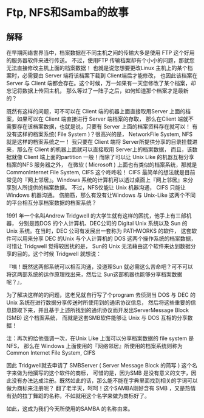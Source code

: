 # Ftp, NFS和Samba的故事

## 解释

在早期网络世界当中，档案数据在不同主机之间的传输大多是使用 FTP 这个好用的服务器软件来进行传送。
不过，使用FTP 传输档案却有个小小的问题，那就您无法直接修改主机上面的档案数据！
也就是说您想要更改Linux 主机上的某个档案时，必需要由 Server 端将该档案下载到 Client端后才能修改，
也因此该档案在 Server 与 Client 端都会存在。这个时候，万一如果有一天您修改了某个档案，却忘记将数据上传回主机，
那么等过了一阵子之后，如何知道那个档案才是最新的？

既然有这样的问题，可不可以在 Client 端的机器上面直接取用Server 上面的档案，如果可以在 Client 端直接进行 Server 端档案的存取，
那么在Client 端就不需要存在该档案数据，也就是说，只要有 Server 上面的档案资料存在就可以！
有没有这样的档案系统( File System )？很高兴的是， NetworkFile System, NFS 就是这样的档案系统之一！
我只要在 Client 端将 Server所提供分享的目录挂载进来，那么在 Client 的机器上面就可以直接取用 Server上的档案数据，
而且，该数据就像 Client 端上面的partition 一般！而除了可以让 Unix Like 的机器互相分享档案的NFS 服务器之外，
在微软 ( Microsoft ) 上面也有类似的档案系统，那就是 CommonInternet File System, CIFS 这个咚咚啦！
CIFS 最简单的想法就是目前常见的『网上邻居』。Windows 系统的计算机可以透过桌面上『网上邻居』来分享别人所提供的档案数据。
不过，NFS仅能让 Unix 机器沟通， CIFS 只能让 Windows 机器沟通。
伤脑筋，那么有没有让Windows 与 Unix-Like 这两个不同的平台相互分享档案数据的档案系统？

1991 年一个名叫Andrew Tridgwell 的大学生就有这样的困扰，他手上有三部机器，
分别是跑DOS 的个人计算机、DEC公司的 Digital Unix 系统以及 Sun 的 Unix 系统。在当时，DEC 公司有发展出一套称为 PATHWORKS 的软件，
这套软件可以用来分享 DEC 的Unix 与个人计算机的 DOS 这两个操作系统的档案数据，可惜让 Tridgwell 觉得较困扰的是，
Sun的 Unix 无法藉由这个软件来达到数据分享的目的。这个时候 Tridgwell 就想说：

『咦！既然这两部系统可以相互沟通，没道理Sun 就必需这么苦命吧？可不可以将这两部系统的运作原理找出来，然后让 Sun这部机器也能够分享档案数据呢？』，

为了解决这样的的问题，这老兄就自行写了个program 去侦测当 DOS 与 DEC 的 Unix 系统在进行数据分享传送时所使用到的通讯协议信息，
然后将这些重要的信息撷取下来，并且基于上述所找到的通讯协议而开发出ServerMessage Block (SMB) 这个档案系统，
而就是这套SMB软件能够让 Unix 与 DOS 互相的分享数据！

注：再次的给他强调一次，在Unix Like 上面可以分享档案数据的 file system 是 NFS，
那么在 Windows 上面使用的『网络邻居』所使用的档案系统则称为Common Internet File System, CIFS

因此 Tridgwell就去申请了 SMBServer ( Server Message Block 的简写 ) 这个名字来做为他撰写的这个软件的商标，
可惜的是，因为SMB 是没有意义的文字，因此没有办法达成注册。既然如此的话，那么能不能在字典里面找到相关的字词可以做为商标来注册呢？
翻了老半天，呵呵！这个SAMBA刚好含有 SMB ，又是热情有劲的拉丁舞蹈的名称，不如就用这个名字来做为商标好了。

如此，这成为我们今天所使用的SAMBA 的名称由来。
